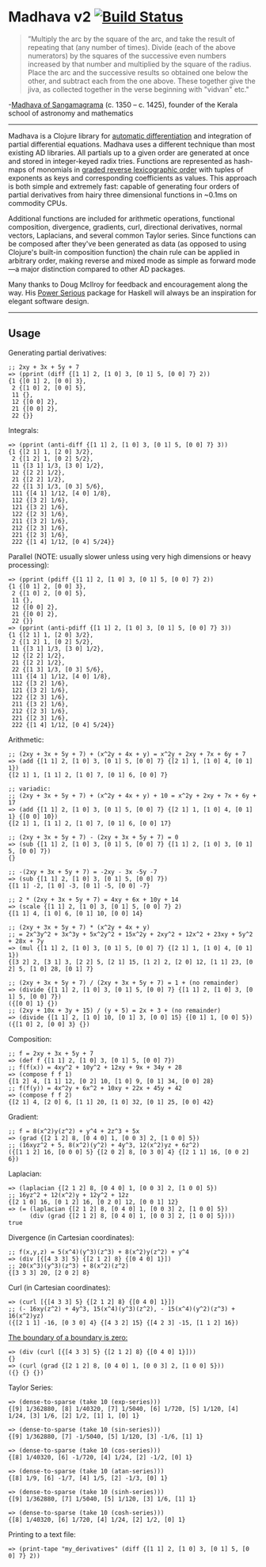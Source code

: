 # Madhava v2 [![Build Status](https://travis-ci.org/Sophia-Gold/Madhava-v2.svg?branch=master)](https://travis-ci.org/Sophia-Gold/Madhava-v2)

>”Multiply the arc by the square of the arc, and take the result of repeating that (any number of times). Divide (each of the above numerators) by the squares of the successive even numbers increased by that number and multiplied by the square of the radius. Place the arc and the successive results so obtained one below the other, and subtract each from the one above. These together give the jiva, as collected together in the verse beginning with "vidvan" etc."

-[Madhava of Sangamagrama](https://en.wikipedia.org/wiki/Madhava_of_Sangamagrama) (c. 1350 – c. 1425), founder of the Kerala school of astronomy and mathematics

---

Madhava is a Clojure library for [automatic differentiation](https://en.wikipedia.org/wiki/Automatic_differentiation) and integration of partial differential equations. Madhava uses a different technique than most existing AD libraries. All partials up to a given order are generated at once and stored in integer-keyed radix tries. Functions are represented as hash-maps of monomials in [graded reverse lexicographic order](https://en.wikipedia.org/wiki/Monomial_order#Graded_reverse_lexicographic_order) with tuples of exponents as keys and corresponding coefficients as values. This approach is both simple and extremely fast: capable of generating four orders of partial derivatives from hairy three dimensional functions in ~0.1ms on commodity CPUs.

Additional functions are included for arithmetic operations, functional composition, divergence, gradients, curl, directional derivatives, normal vectors, Laplacians, and several common Taylor series. Since functions can be composed after they've been generated as data (as opposed to using Clojure's built-in composition function) the chain rule can be applied in arbitrary order, making reverse and mixed mode as simple as forward mode&mdash;a major distinction compared to other AD packages.

Many thanks to Doug McIlroy for feedback and encouragement along the way. His [Power Serious](http://www.cs.dartmouth.edu/~doug/powser.html) package for Haskell will always be an inspiration for elegant software design.

---

## Usage

Generating partial derivatives:

```
;; 2xy + 3x + 5y + 7
=> (pprint (diff {[1 1] 2, [1 0] 3, [0 1] 5, [0 0] 7} 2))
{1 {[0 1] 2, [0 0] 3},
 2 {[1 0] 2, [0 0] 5},
 11 {},
 12 {[0 0] 2},
 21 {[0 0] 2},
 22 {}}
```

Integrals:

```
=> (pprint (anti-diff {[1 1] 2, [1 0] 3, [0 1] 5, [0 0] 7} 3))
{1 {[2 1] 1, [2 0] 3/2},
 2 {[1 2] 1, [0 2] 5/2},
 11 {[3 1] 1/3, [3 0] 1/2},
 12 {[2 2] 1/2},
 21 {[2 2] 1/2},
 22 {[1 3] 1/3, [0 3] 5/6},
 111 {[4 1] 1/12, [4 0] 1/8},
 112 {[3 2] 1/6},
 121 {[3 2] 1/6},
 122 {[2 3] 1/6},
 211 {[3 2] 1/6},
 212 {[2 3] 1/6},
 221 {[2 3] 1/6},
 222 {[1 4] 1/12, [0 4] 5/24}}
```

Parallel (NOTE: usually slower unless using very high dimensions or heavy processing):

```
=> (pprint (pdiff {[1 1] 2, [1 0] 3, [0 1] 5, [0 0] 7} 2))
{1 {[0 1] 2, [0 0] 3},
 2 {[1 0] 2, [0 0] 5},
 11 {},
 12 {[0 0] 2},
 21 {[0 0] 2},
 22 {}}
=> (pprint (anti-pdiff {[1 1] 2, [1 0] 3, [0 1] 5, [0 0] 7} 3))
{1 {[2 1] 1, [2 0] 3/2},
 2 {[1 2] 1, [0 2] 5/2},
 11 {[3 1] 1/3, [3 0] 1/2},
 12 {[2 2] 1/2},
 21 {[2 2] 1/2},
 22 {[1 3] 1/3, [0 3] 5/6},
 111 {[4 1] 1/12, [4 0] 1/8},
 112 {[3 2] 1/6},
 121 {[3 2] 1/6},
 122 {[2 3] 1/6},
 211 {[3 2] 1/6},
 212 {[2 3] 1/6},
 221 {[2 3] 1/6},
 222 {[1 4] 1/12, [0 4] 5/24}}
```

Arithmetic:

```
;; (2xy + 3x + 5y + 7) + (x^2y + 4x + y) = x^2y + 2xy + 7x + 6y + 7
=> (add {[1 1] 2, [1 0] 3, [0 1] 5, [0 0] 7} {[2 1] 1, [1 0] 4, [0 1] 1})
{[2 1] 1, [1 1] 2, [1 0] 7, [0 1] 6, [0 0] 7}

;; variadic:
;; (2xy + 3x + 5y + 7) + (x^2y + 4x + y) + 10 = x^2y + 2xy + 7x + 6y + 17
=> (add {[1 1] 2, [1 0] 3, [0 1] 5, [0 0] 7} {[2 1] 1, [1 0] 4, [0 1] 1} {[0 0] 10})
{[2 1] 1, [1 1] 2, [1 0] 7, [0 1] 6, [0 0] 17}

;; (2xy + 3x + 5y + 7) - (2xy + 3x + 5y + 7) = 0
=> (sub {[1 1] 2, [1 0] 3, [0 1] 5, [0 0] 7} {[1 1] 2, [1 0] 3, [0 1] 5, [0 0] 7})
{}

;; -(2xy + 3x + 5y + 7) = -2xy - 3x -5y -7
=> (sub {[1 1] 2, [1 0] 3, [0 1] 5, [0 0] 7})
{[1 1] -2, [1 0] -3, [0 1] -5, [0 0] -7}

;; 2 * (2xy + 3x + 5y + 7) = 4xy + 6x + 10y + 14
=> (scale {[1 1] 2, [1 0] 3, [0 1] 5, [0 0] 7} 2)
{[1 1] 4, [1 0] 6, [0 1] 10, [0 0] 14}

;; (2xy + 3x + 5y + 7) * (x^2y + 4x + y)
;; = 2x^3y^2 + 3x^3y + 5x^2y^2 + 15x^2y + 2xy^2 + 12x^2 + 23xy + 5y^2 + 28x + 7y
=> (mul {[1 1] 2, [1 0] 3, [0 1] 5, [0 0] 7} {[2 1] 1, [1 0] 4, [0 1] 1})
{[3 2] 2, [3 1] 3, [2 2] 5, [2 1] 15, [1 2] 2, [2 0] 12, [1 1] 23, [0 2] 5, [1 0] 28, [0 1] 7}

;; (2xy + 3x + 5y + 7) / (2xy + 3x + 5y + 7) = 1 + (no remainder)
=> (divide {[1 1] 2, [1 0] 3, [0 1] 5, [0 0] 7} {[1 1] 2, [1 0] 3, [0 1] 5, [0 0] 7})
({[0 0] 1} {})
;; (2xy + 10x + 3y + 15) / (y + 5) = 2x + 3 + (no remainder)
=> (divide {[1 1] 2, [1 0] 10, [0 1] 3, [0 0] 15} {[0 1] 1, [0 0] 5})
({[1 0] 2, [0 0] 3} {})
```

Composition:

```
;; f = 2xy + 3x + 5y + 7
=> (def f {[1 1] 2, [1 0] 3, [0 1] 5, [0 0] 7})
;; f(f(x)) = 4xy^2 + 10y^2 + 12xy + 9x + 34y + 28
=> (compose f f 1)
{[1 2] 4, [1 1] 12, [0 2] 10, [1 0] 9, [0 1] 34, [0 0] 28}
;; f(f(y)) = 4x^2y + 6x^2 + 10xy + 22x + 45y + 42
=> (compose f f 2)
{[2 1] 4, [2 0] 6, [1 1] 20, [1 0] 32, [0 1] 25, [0 0] 42}
```

Gradient:

```
;; f = 8(x^2)y(z^2) + y^4 + 2z^3 + 5x
=> (grad {[2 1 2] 8, [0 4 0] 1, [0 0 3] 2, [1 0 0] 5})
;; (16xyz^2 + 5, 8(x^2)(y^2) + 4y^3, 12(x^2)yz + 6z^2)
({[1 1 2] 16, [0 0 0] 5} {[2 0 2] 8, [0 3 0] 4} {[2 1 1] 16, [0 0 2] 6})
```

Laplacian:

```
=> (laplacian {[2 1 2] 8, [0 4 0] 1, [0 0 3] 2, [1 0 0] 5})
;; 16yz^2 + 12(x^2)y + 12y^2 + 12z
{[2 1 0] 16, [0 1 2] 16, [0 2 0] 12, [0 0 1] 12}
=> (= (laplacian {[2 1 2] 8, [0 4 0] 1, [0 0 3] 2, [1 0 0] 5})
      (div (grad {[2 1 2] 8, [0 4 0] 1, [0 0 3] 2, [1 0 0] 5})))
true
```

Divergence (in Cartesian coordinates):

```
;; f(x,y,z) = 5(x^4)(y^3)(z^3) + 8(x^2)y(z^2) + y^4
=> (div [{[4 3 3] 5} {[2 1 2] 8} {[0 4 0] 1}])
;; 20(x^3)(y^3)(z^3) + 8(x^2)(z^2)
{[3 3 3] 20, [2 0 2] 8}
```

Curl (in Cartesian coordinates):

```
=> (curl [{[4 3 3] 5} {[2 1 2] 8} {[0 4 0] 1}])
;; (- 16xy(z^2) + 4y^3, 15(x^4)(y^3)(z^2), - 15(x^4)(y^2)(z^3) + 16(x^2)yz)
({[2 1 1] -16, [0 3 0] 4} {[4 3 2] 15} {[4 2 3] -15, [1 1 2] 16})
```

[The boundary of a boundary is zero:](http://cqi.inf.usi.ch/qic/wheeler.pdf)

```
=> (div (curl [{[4 3 3] 5} {[2 1 2] 8} {[0 4 0] 1}]))
{}
=> (curl (grad {[2 1 2] 8, [0 4 0] 1, [0 0 3] 2, [1 0 0] 5}))
({} {} {})
```

Taylor Series:

```
=> (dense-to-sparse (take 10 (exp-series)))
{[9] 1/362880, [8] 1/40320, [7] 1/5040, [6] 1/720, [5] 1/120, [4] 1/24, [3] 1/6, [2] 1/2, [1] 1, [0] 1}

=> (dense-to-sparse (take 10 (sin-series)))
{[9] 1/362880, [7] -1/5040, [5] 1/120, [3] -1/6, [1] 1}

=> (dense-to-sparse (take 10 (cos-series)))
{[8] 1/40320, [6] -1/720, [4] 1/24, [2] -1/2, [0] 1}

=> (dense-to-sparse (take 10 (atan-series)))
{[8] 1/9, [6] -1/7, [4] 1/5, [2] -1/3, [0] 1}

=> (dense-to-sparse (take 10 (sinh-series)))
{[9] 1/362880, [7] 1/5040, [5] 1/120, [3] 1/6, [1] 1}

=> (dense-to-sparse (take 10 (cosh-series)))
{[8] 1/40320, [6] 1/720, [4] 1/24, [2] 1/2, [0] 1}
```

Printing to a text file:

```
=> (print-tape "my_derivatives" (diff {[1 1] 2, [1 0] 3, [0 1] 5, [0 0] 7} 2))
```
